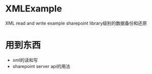 # XMLExample
XML read and write example
sharepoint library级别的数据备份和还原<br>
<h1>用到东西</h1>
<ul>
  <li>xml的读和写</li>  
  <li>sharepoint server api的用法</li>  
</ul>
